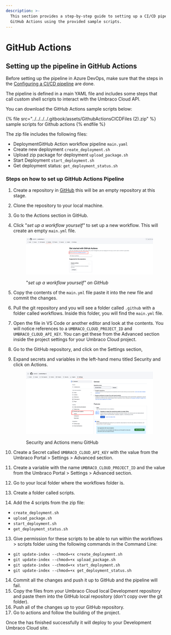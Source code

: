 ```yaml
---
description: >-
  This section provides a step-by-step guide to setting up a CI/CD pipeline in
  GitHub Actions using the provided sample scripts.
---
```


# GitHub Actions

## Setting up the pipeline in GitHub Actions

Before setting up the pipeline in Azure DevOps, make sure that the steps in the [Configuring a CI/CD pipeline](./) are done.

The pipeline is defined in a main YAML file and includes some steps that call custom shell scripts to interact with the Umbraco Cloud API.

You can download the GitHub Actions sample scripts below:

{% file src="../../../../.gitbook/assets/GithubActionsCICDFiles (2).zip" %}
sample scripts for Github actions
{% endfile %}

The zip file includes the following files:

* DeploymentGitHub Action workflow pipeline `main.yaml`
* Create new deployment `create_deployment.sh`
* Upload zip package for deployment `upload_package.sh`
* Start Deployment `start_deployment.sh`
* Get deployment status: `get_deployment_status.sh`

### Steps on how to set up GitHub Actions Pipeline

1. Create a repository in [GitHub](https://github.com/) this will be an empty repository at this stage.
2. Clone the repository to your local machine.
3. Go to the Actions section in GitHub.
4.  Click "_set up a workflow yourself"_ to set up a new workflow. This will create an empty `main.yml` file.

    <figure><img src="../../../../.gitbook/assets/image (5).png" alt=""><figcaption><p>"<em>set up a workflow yourself" on GitHub</em></p></figcaption></figure>
5. Copy the contents of the `main.yml` file paste it into the new file and commit the changes.
6. Pull the git repository and you will see a folder called `.github` with a folder called workflows. Inside this folder, you will find the `main.yml` file.
7. Open the file in VS Code or another editor and look at the contents. You will notice references to a  `UMBRACO_CLOUD_PROJECT_ID` and `UMBRACO_CLOUD_API_KEY`. You can get these from the Advanced section inside the project settings for your Umbraco Cloud project.
8. Go to the GitHub repository, and click on the Settings section,
9.  Expand secrets and variables in the left-hand menu titled Security and click on Actions.

    <figure><img src="../../../../.gitbook/assets/image (6).png" alt=""><figcaption><p>Security and Actions menu GitHub</p></figcaption></figure>
10. Create a Secret called `UMBRACO_CLOUD_API_KEY` with the value from the Umbraco Portal > Settings > Advanced section.
11. Create a variable with the name `UMBRACO_CLOUD_PROJECT_ID` and the value from the Umbraco Portal > Settings > Advanced section.
12. Go to your local folder where the workflows folder is.
13. Create a folder called scripts.
14. Add the 4 scripts from the zip file:

* `create_deployment.sh`
* `upload_package.sh`
* `start_deployment.sh`
* `get_deployment_status.sh`

13. Give permission for these scripts to be able to run within the workflows > scripts folder using the following commands in the Command Line:

* `git update-index --chmod=+x create_deployment.sh`
* `git update-index --chmod=+x upload_package.sh`
* `git update-index --chmod=+x start_deployment.sh`
* `git update-index --chmod=+x get_deployment_status.sh`

14. Commit all the changes and push it up to GitHub and the pipeline will fail.
15. Copy the files from your Umbraco Cloud local Development repository and paste them into the GitHub local repository (don't copy over the git folder).
16. Push all of the changes up to your GitHub repository.
17. Go to actions and follow the building of the project.

Once the has finished successfully it will deploy to your Development Umbraco Cloud site.
